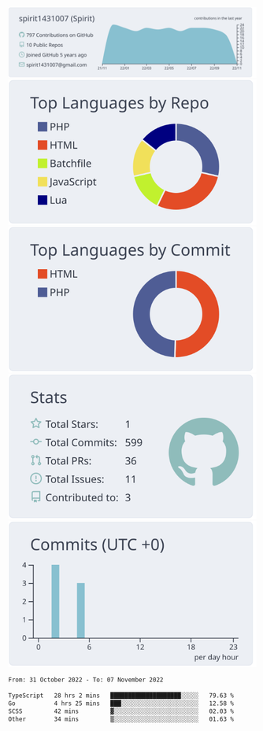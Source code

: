 [![](https://raw.githubusercontent.com/spirit1431007/spirit1431007/master/profile-summary-card-output/nord_bright/0-profile-details.svg)](https://git.io/spiritx)
[![](https://raw.githubusercontent.com/spirit1431007/spirit1431007/master/profile-summary-card-output/nord_bright/1-repos-per-language.svg)](https://git.io/spiritx) [![](https://raw.githubusercontent.com/spirit1431007/spirit1431007/master/profile-summary-card-output/nord_bright/2-most-commit-language.svg)](https://git.io/spiritx)
[![](https://raw.githubusercontent.com/spirit1431007/spirit1431007/master/profile-summary-card-output/nord_bright/3-stats.svg)](https://git.io/spiritx) [![](https://raw.githubusercontent.com/spirit1431007/spirit1431007/master/profile-summary-card-output/nord_bright/4-productive-time.svg)](https://git.io/spiritx)

<!--START_SECTION:waka-->

```text
From: 31 October 2022 - To: 07 November 2022

TypeScript   28 hrs 2 mins   ████████████████████░░░░░   79.63 %
Go           4 hrs 25 mins   ███░░░░░░░░░░░░░░░░░░░░░░   12.58 %
SCSS         42 mins         ▓░░░░░░░░░░░░░░░░░░░░░░░░   02.03 %
Other        34 mins         ▒░░░░░░░░░░░░░░░░░░░░░░░░   01.63 %
```

<!--END_SECTION:waka-->
